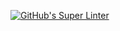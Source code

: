 [![GitHub's Super Linter](https://ICS20-Programming-ShylaO/Unit1-02-HTML-Images/workflows/GitHub's%20Super%20Linter/badge.svg)](https://github.com/ICS20-Programming-ShylaO/Unit1-02-HTML-Images/actions)